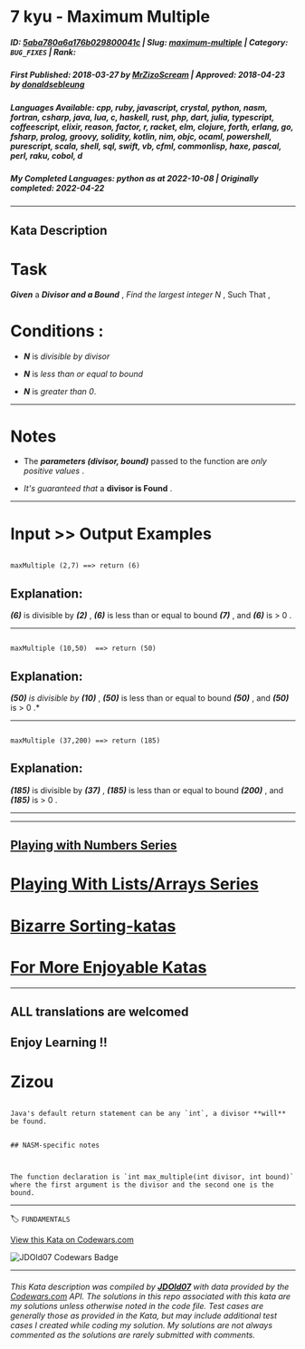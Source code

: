 # 7 kyu - Maximum Multiple

##### **ID**: [5aba780a6a176b029800041c](https://www.codewars.com/kata/5aba780a6a176b029800041c) | **Slug**: [maximum-multiple](https://www.codewars.com/kata/5aba780a6a176b029800041c) | **Category**: `BUG_FIXES` | **Rank**: <span style="color:white">7 kyu</span>

##### **First Published**: 2018-03-27 ***by*** [MrZizoScream](https://www.codewars.com/users/MrZizoScream) | **Approved**: 2018-04-23 ***by*** [donaldsebleung](https://www.codewars.com/users/donaldsebleung)

##### **Languages Available**: cpp, ruby, javascript, crystal, python, nasm, fortran, csharp, java, lua, c, haskell, rust, php, dart, julia, typescript, coffeescript, elixir, reason, factor, r, racket, elm, clojure, forth, erlang, go, fsharp, prolog, groovy, solidity, kotlin, nim, objc, ocaml, powershell, purescript, scala, shell, sql, swift, vb, cfml, commonlisp, haxe, pascal, perl, raku, cobol, d

##### **My Completed Languages**: python ***as at*** 2022-10-08 | **Originally completed**: 2022-04-22

---

## Kata Description


# Task



**_Given_** a **_Divisor and a Bound_** , *Find the largest integer N* , Such That , 



# Conditions :



* **_N_**  is *divisible by divisor*



* **_N_**  is *less than or equal to bound* 



* **_N_**  is *greater than 0*.

___



# Notes 



* The **_parameters (divisor, bound)_** passed to the function are *only positive values* .

* *It's guaranteed that* a **divisor is Found** .

___

# Input >> Output Examples 



```

maxMultiple (2,7) ==> return (6)

```

## Explanation: 



**_(6)_** is divisible by **_(2)_** , **_(6)_** is less than or equal to bound **_(7)_** , and **_(6)_** is > 0 .

___

```

maxMultiple (10,50)  ==> return (50)

```

## Explanation:



**_(50)_** *is divisible by* **_(10)_** , **_(50)_** is less than or equal to bound **_(50)_** , and **_(50)_** is > 0 .*

___

```

maxMultiple (37,200) ==> return (185)

```

## Explanation:



**_(185)_** is divisible by **_(37)_** , **_(185)_** is less than or equal to bound **_(200)_** , and **_(185)_** is > 0 .

___

___



## [Playing with Numbers Series](https://www.codewars.com/collections/playing-with-numbers)



# [Playing With Lists/Arrays Series](https://www.codewars.com/collections/playing-with-lists-slash-arrays)



# [Bizarre Sorting-katas](https://www.codewars.com/collections/bizarre-sorting-katas)



# [For More Enjoyable Katas](http://www.codewars.com/users/MrZizoScream/authored)

___



## ALL translations are welcomed



## Enjoy Learning !!

# Zizou



~~~if:java

Java's default return statement can be any `int`, a divisor **will** be found.

~~~



~~~if:nasm

## NASM-specific notes



The function declaration is `int max_multiple(int divisor, int bound)` where the first argument is the divisor and the second one is the bound.

~~~

---


🏷 `FUNDAMENTALS`


[View this Kata on Codewars.com](https://www.codewars.com/kata/5aba780a6a176b029800041c)

![](https://www.codewars.com/users/jdold07/badges/large "JDOld07 Codewars Badge")

---

###### *This Kata description was compiled by [**JDOld07**](https://tpstech.dev) with data provided by the [Codewars.com](https://www.codewars.com) API.  The solutions in this repo associated with this kata are my solutions unless otherwise noted in the code file.  Test cases are generally those as provided in the Kata, but may include additional test cases I created while coding my solution.  My solutions are not always commented as the solutions are rarely submitted with comments.*
